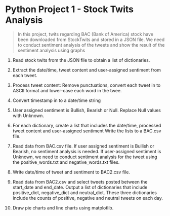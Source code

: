 # Python Project 1 - Stock Twits Analysis

> In this project, twits regarding BAC (Bank of America) stock have been downloaded from StockTwits and stored in a JSON file.
> We need to conduct sentiment analysis of the tweets and show the result of the sentiment analysis using graphs

1. Read stock twits from the JSON file to obtain a list of dictionaries.
2. Extract the date/time, tweet content and user-assigned sentiment from each tweet.
3. Process tweet content: Remove punctuations, convert each tweet in to ASCII format and lower-case each word in the twee.
4. Convert timestamp in to a date/time string
5. User assigned sentiment is Bullish, Bearish or Null. Replace Null values with Unknown.
6. For each dictionary, create a list that includes the date/time, processed tweet content and user-assigned sentiment
Write the lists to a BAC.csv file.

7. Read data from BAC.csv file. If user assigned sentiment is Bullish or Bearish, no sentiment analysis is needed.
If user-assigned sentiment is Unknown, we need to conduct sentiment analysis for the tweet using the positive_words.txt
and negative_words.txt files.
8. Write date/time of tweet and sentiment to BAC2.csv file.

9. Read data from BAC2.csv and select tweets posted between the start_date and end_date.
Output a list of dictionaries that include positive_dict, negative_dict and neutral_dict. These three
dictionaries include the counts of positive, negative and neutral tweets on each day.

10. Draw pie charts and line charts using matplotlib.